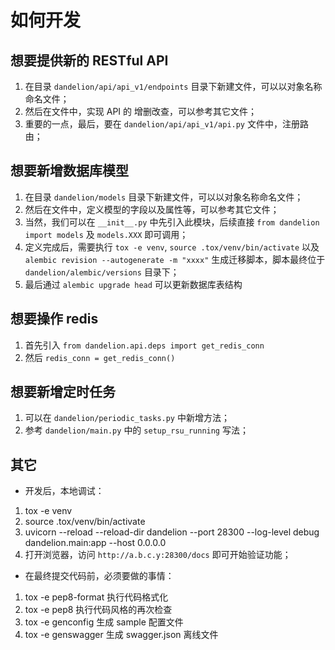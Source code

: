 # 如何开发

## 想要提供新的 RESTful API

1. 在目录 `dandelion/api/api_v1/endpoints` 目录下新建文件，可以以对象名称命名文件；
2. 然后在文件中，实现 API 的 增删改查，可以参考其它文件；
3. 重要的一点，最后，要在 `dandelion/api/api_v1/api.py` 文件中，注册路由；

## 想要新增数据库模型

1. 在目录 `dandelion/models` 目录下新建文件，可以以对象名称命名文件；
2. 然后在文件中，定义模型的字段以及属性等，可以参考其它文件；
3. 当然，我们可以在 `__init__.py` 中先引入此模块，后续直接 `from dandelion import models` 及 `models.XXX` 即可调用；
4. 定义完成后，需要执行 `tox -e venv`, `source .tox/venv/bin/activate` 以及
   `alembic revision --autogenerate -m "xxxx"` 生成迁移脚本，脚本最终位于 `dandelion/alembic/versions` 目录下；
5. 最后通过 `alembic upgrade head` 可以更新数据库表结构

## 想要操作 redis

1. 首先引入 `from dandelion.api.deps import get_redis_conn`
2. 然后 `redis_conn = get_redis_conn()`

## 想要新增定时任务

1. 可以在 `dandelion/periodic_tasks.py` 中新增方法；
2. 参考 `dandelion/main.py` 中的 `setup_rsu_running` 写法；

## 其它

- 开发后，本地调试：

1. tox -e venv
2. source .tox/venv/bin/activate
3. uvicorn --reload --reload-dir dandelion --port 28300 --log-level debug dandelion.main:app --host
   0.0.0.0
4. 打开浏览器，访问 `http://a.b.c.y:28300/docs` 即可开始验证功能；

- 在最终提交代码前，必须要做的事情：

1. tox -e pep8-format 执行代码格式化
2. tox -e pep8 执行代码风格的再次检查
3. tox -e genconfig 生成 sample 配置文件
4. tox -e genswagger 生成 swagger.json 离线文件
